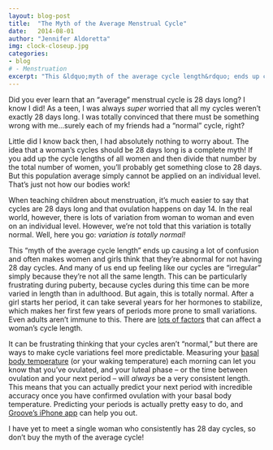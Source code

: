 ```yaml
---
layout: blog-post
title:  "The Myth of the Average Menstrual Cycle"
date:   2014-08-01
author: "Jennifer Aldoretta"
img: clock-closeup.jpg
categories: 
- blog
# - Menstruation
excerpt: "This &ldquo;myth of the average cycle length&rdquo; ends up causing a lot of confusion and often makes women and girls think that they&rsquo;re abnormal for not having 28 day cycles. And many of us end up feeling like our cycles are &ldquo;irregular&rdquo; simply because they&rsquo;re not all the same length..."
---
```


Did you ever learn that an &ldquo;average&rdquo; menstrual cycle is 28 days long? I know I did! As a teen, I was always *super* worried that all my cycles weren&rsquo;t exactly 28 days long. I was totally convinced that there must be something wrong with me...surely each of my friends had a &ldquo;normal&rdquo; cycle, right?

Little did I know back then, I had absolutely nothing to worry about. The idea that a woman&rsquo;s cycles should be 28 days long is a complete myth! If you add up the cycle lengths of all women and then divide that number by the total number of women, you&rsquo;ll probably get something close to 28 days. But this population average simply cannot be applied on an individual level. That&rsquo;s just not how our bodies work!

When teaching children about menstruation, it&rsquo;s much easier to say that cycles are 28 days long and that ovulation happens on day 14. In the real world, however, there is lots of variation from woman to woman and even on an individual level. However, we&rsquo;re not told that this variation is totally normal. Well, here you go: *variation is totally normal!* 

This &ldquo;myth of the average cycle length&rdquo; ends up causing a lot of confusion and often makes women and girls think that they&rsquo;re abnormal for not having 28 day cycles. And many of us end up feeling like our cycles are &ldquo;irregular&rdquo; simply because they&rsquo;re not all the same length. This can be particularly frustrating during puberty, because cycles during this time can be more varied in length than in adulthood. But again, this is totally normal. After a girl starts her period, it can take several years for her hormones to stabilize, which makes her first few years of periods more prone to small variations. Even adults aren&rsquo;t immune to this. There are <a class="text-link" href="/blog/2014/07/18/why-you-shouldnt-trust-apps-that-predict-fertility/#.U9f9n4BdVW1">lots of factors</a> that can affect a woman&rsquo;s cycle length. 

It can be frustrating thinking that your cycles aren&rsquo;t &ldquo;normal,&rdquo; but there are ways to make cycle variations feel more predictable. Measuring your <a class="text-link" href="/the-cycle/chapter-6-hormone-changes-and-fertility-signals/#what-is-bbt">basal body temperature</a> (or your waking temperature) each morning can let you know that you&rsquo;ve ovulated, and your luteal phase &ndash; or the time between ovulation and your next period &ndash; will *always* be a very consistent length. This means that you can actually predict your next period with incredible accuracy once you have confirmed ovulation with your basal body temperature. Predicting your periods is actually pretty easy to do, and <a class="text-link" target="_blank" href="https://itunes.apple.com/app/id831795151">Groove&rsquo;s iPhone app</a> can help you out.

I have yet to meet a single woman who consistently has 28 day cycles, so don&rsquo;t buy the myth of the average cycle!
